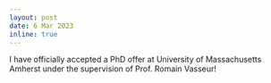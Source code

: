 ```yaml
---
layout: post
date: 6 Mar 2023
inline: true
---
```


I have officially accepted a PhD offer at University of Massachusetts Amherst under the supervision of Prof. Romain Vasseur!
